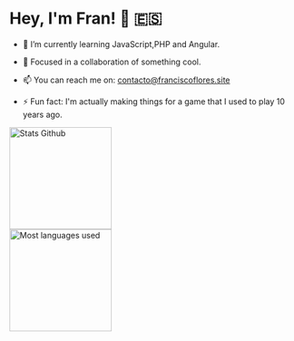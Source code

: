 # Hey, I'm Fran! 👋 :es:

- 🌱 I’m currently learning JavaScript,PHP and Angular.

- 👯 Focused in a collaboration of something cool.

- 📫 You can reach me on: contacto@franciscoflores.site

- ⚡ Fun fact: I'm actually making things for a game that I used to play 10 years ago.

<div align="left">
  <img height="180em" src="https://github-readme-stats.vercel.app/api?username=franciscofl12&count_private=true&show_icons=true&theme=dracula&bg_color=-45deg,282A36,3D3344" alt="Stats Github"/>
  <br>
  <img height="180em" src="https://github-readme-stats.vercel.app/api/top-langs/?username=franciscofl12&count_private&theme=dracula&bg_color=-45deg,282A36,3D3344&layout=compact&langs_count=6" alt="Most languages used"/>
</div>
